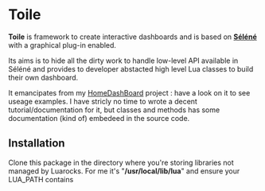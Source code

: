 # Toile

**Toile** is framework to create interactive dashboards and is based on **[Séléné](https://github.com/destroyedlolo/Selene)** with a graphical plug-in enabled.

Its aims is to hide all the dirty work to handle low-level API available in Séléné and provides to developer abstacted high level Lua classes to build their own dashboard.

It emancipates from my [HomeDashBoard](https://github.com/destroyedlolo/HomeDashboard) project : have a look on it to see useage examples.
I have stricly no time to wrote a decent tutorial/documentation for it, but classes and methods has some documentation (kind of) embedeed in the source code.

## Installation

Clone this package in the directory where you're storing libraries not managed by Luarocks.
For me it's "**/usr/local/lib/lua**" and ensure your LUA_PATH contains 
```/usr/local/lib/lua/?.lua;/home/laurent/Projets/?/init.lua

